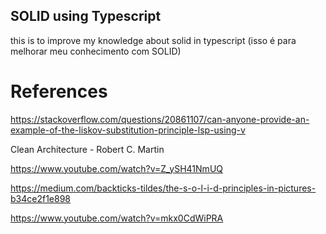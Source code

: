 ## SOLID using Typescript

this is to improve my knowledge about solid in typescript (isso é para melhorar meu conhecimento com SOLID)


# References

https://stackoverflow.com/questions/20861107/can-anyone-provide-an-example-of-the-liskov-substitution-principle-lsp-using-v

Clean Architecture - Robert C. Martin

https://www.youtube.com/watch?v=Z_ySH41NmUQ


https://medium.com/backticks-tildes/the-s-o-l-i-d-principles-in-pictures-b34ce2f1e898

https://www.youtube.com/watch?v=mkx0CdWiPRA